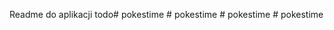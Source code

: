 Readme do aplikacji todo#   p o k e s t i m e  
 #   p o k e s t i m e  
 #   p o k e s t i m e  
 #   p o k e s t i m e  
 